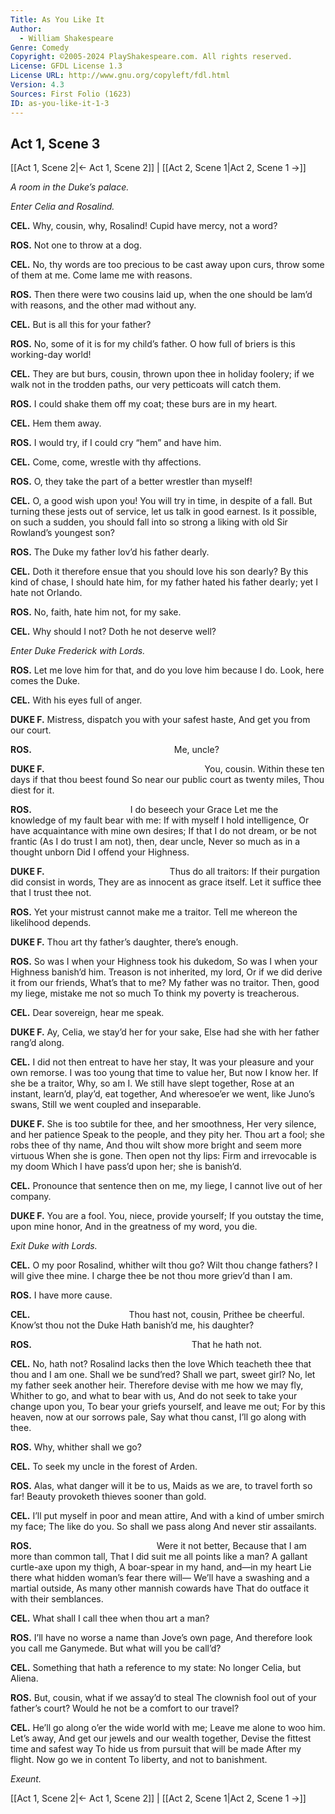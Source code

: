 ```yaml
---
Title: As You Like It
Author: 
  - William Shakespeare
Genre: Comedy
Copyright: ©2005-2024 PlayShakespeare.com. All rights reserved.
License: GFDL License 1.3
License URL: http://www.gnu.org/copyleft/fdl.html
Version: 4.3
Sources: First Folio (1623)
ID: as-you-like-it-1-3
---
```


## Act 1, Scene 3
[[Act 1, Scene 2|← Act 1, Scene 2]] | [[Act 2, Scene 1|Act 2, Scene 1 →]]

*A room in the Duke’s palace.*

*Enter Celia and Rosalind.*

**CEL.**
Why, cousin, why, Rosalind! Cupid have mercy, not a word?

**ROS.**
Not one to throw at a dog.

**CEL.**
No, thy words are too precious to be cast away upon curs, throw some of them at me. Come lame me with reasons.

**ROS.**
Then there were two cousins laid up, when the one should be lam’d with reasons, and the other mad without any.

**CEL.**
But is all this for your father?

**ROS.**
No, some of it is for my child’s father. O how full of briers is this working-day world!

**CEL.**
They are but burs, cousin, thrown upon thee in holiday foolery; if we walk not in the trodden paths, our very petticoats will catch them.

**ROS.**
I could shake them off my coat; these burs are in my heart.

**CEL.**
Hem them away.

**ROS.**
I would try, if I could cry “hem” and have him.

**CEL.**
Come, come, wrestle with thy affections.

**ROS.**
O, they take the part of a better wrestler than myself!

**CEL.**
O, a good wish upon you! You will try in time, in despite of a fall. But turning these jests out of service, let us talk in good earnest. Is it possible, on such a sudden, you should fall into so strong a liking with old Sir Rowland’s youngest son?

**ROS.**
The Duke my father lov’d his father dearly.

**CEL.**
Doth it therefore ensue that you should love his son dearly? By this kind of chase, I should hate him, for my father hated his father dearly; yet I hate not Orlando.

**ROS.**
No, faith, hate him not, for my sake.

**CEL.**
Why should I not? Doth he not deserve well?

*Enter Duke Frederick with Lords.*

**ROS.**
Let me love him for that, and do you love him because I do. Look, here comes the Duke.

**CEL.**
With his eyes full of anger.

**DUKE F.**
Mistress, dispatch you with your safest haste,
And get you from our court.

**ROS.**
                Me, uncle?

**DUKE F.**
                  You, cousin.
Within these ten days if that thou beest found
So near our public court as twenty miles,
Thou diest for it.

**ROS.**
           I do beseech your Grace
Let me the knowledge of my fault bear with me:
If with myself I hold intelligence,
Or have acquaintance with mine own desires;
If that I do not dream, or be not frantic
(As I do trust I am not), then, dear uncle,
Never so much as in a thought unborn
Did I offend your Highness.

**DUKE F.**
              Thus do all traitors:
If their purgation did consist in words,
They are as innocent as grace itself.
Let it suffice thee that I trust thee not.

**ROS.**
Yet your mistrust cannot make me a traitor.
Tell me whereon the likelihood depends.

**DUKE F.**
Thou art thy father’s daughter, there’s enough.

**ROS.**
So was I when your Highness took his dukedom,
So was I when your Highness banish’d him.
Treason is not inherited, my lord,
Or if we did derive it from our friends,
What’s that to me? My father was no traitor.
Then, good my liege, mistake me not so much
To think my poverty is treacherous.

**CEL.**
Dear sovereign, hear me speak.

**DUKE F.**
Ay, Celia, we stay’d her for your sake,
Else had she with her father rang’d along.

**CEL.**
I did not then entreat to have her stay,
It was your pleasure and your own remorse.
I was too young that time to value her,
But now I know her. If she be a traitor,
Why, so am I. We still have slept together,
Rose at an instant, learn’d, play’d, eat together,
And wheresoe’er we went, like Juno’s swans,
Still we went coupled and inseparable.

**DUKE F.**
She is too subtile for thee, and her smoothness,
Her very silence, and her patience
Speak to the people, and they pity her.
Thou art a fool; she robs thee of thy name,
And thou wilt show more bright and seem more virtuous
When she is gone. Then open not thy lips:
Firm and irrevocable is my doom
Which I have pass’d upon her; she is banish’d.

**CEL.**
Pronounce that sentence then on me, my liege,
I cannot live out of her company.

**DUKE F.**
You are a fool. You, niece, provide yourself;
If you outstay the time, upon mine honor,
And in the greatness of my word, you die.

*Exit Duke with Lords.*

**CEL.**
O my poor Rosalind, whither wilt thou go?
Wilt thou change fathers? I will give thee mine.
I charge thee be not thou more griev’d than I am.

**ROS.**
I have more cause.

**CEL.**
           Thou hast not, cousin,
Prithee be cheerful. Know’st thou not the Duke
Hath banish’d me, his daughter?

**ROS.**
                  That he hath not.

**CEL.**
No, hath not? Rosalind lacks then the love
Which teacheth thee that thou and I am one.
Shall we be sund’red? Shall we part, sweet girl?
No, let my father seek another heir.
Therefore devise with me how we may fly,
Whither to go, and what to bear with us,
And do not seek to take your change upon you,
To bear your griefs yourself, and leave me out;
For by this heaven, now at our sorrows pale,
Say what thou canst, I’ll go along with thee.

**ROS.**
Why, whither shall we go?

**CEL.**
To seek my uncle in the forest of Arden.

**ROS.**
Alas, what danger will it be to us,
Maids as we are, to travel forth so far!
Beauty provoketh thieves sooner than gold.

**CEL.**
I’ll put myself in poor and mean attire,
And with a kind of umber smirch my face;
The like do you. So shall we pass along
And never stir assailants.

**ROS.**
              Were it not better,
Because that I am more than common tall,
That I did suit me all points like a man?
A gallant curtle-axe upon my thigh,
A boar-spear in my hand, and—in my heart
Lie there what hidden woman’s fear there will⁠—
We’ll have a swashing and a martial outside,
As many other mannish cowards have
That do outface it with their semblances.

**CEL.**
What shall I call thee when thou art a man?

**ROS.**
I’ll have no worse a name than Jove’s own page,
And therefore look you call me Ganymede.
But what will you be call’d?

**CEL.**
Something that hath a reference to my state:
No longer Celia, but Aliena.

**ROS.**
But, cousin, what if we assay’d to steal
The clownish fool out of your father’s court?
Would he not be a comfort to our travel?

**CEL.**
He’ll go along o’er the wide world with me;
Leave me alone to woo him. Let’s away,
And get our jewels and our wealth together,
Devise the fittest time and safest way
To hide us from pursuit that will be made
After my flight. Now go we in content
To liberty, and not to banishment.

*Exeunt.*

[[Act 1, Scene 2|← Act 1, Scene 2]] | [[Act 2, Scene 1|Act 2, Scene 1 →]]